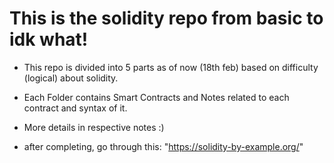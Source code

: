 # This is the solidity repo from basic to idk what!

- This repo is divided into 5 parts as of now (18th feb) based on difficulty (logical) about solidity.

- Each Folder contains Smart Contracts and Notes related to each contract and syntax of it.

- More details in respective notes :)

- after completing, go through this: "https://solidity-by-example.org/"
